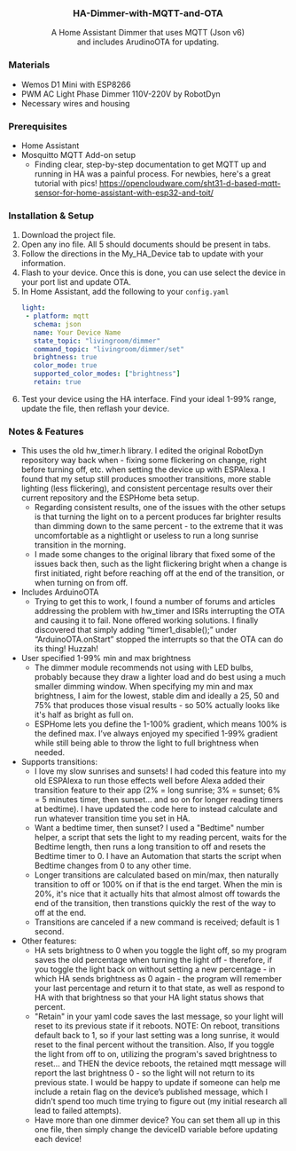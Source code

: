 <div><h3 align="center">HA-Dimmer-with-MQTT-and-OTA</h3>

  <p align="center">
    A Home Assistant Dimmer that uses MQTT (Json v6)<br>and includes ArudinoOTA for updating.
    <br />
  </p>
</div>

### Materials

* Wemos D1 Mini with ESP8266
* PWM AC Light Phase Dimmer 110V-220V by RobotDyn
* Necessary wires and housing

### Prerequisites

* Home Assistant
* Mosquitto MQTT Add-on setup
  - Finding clear, step-by-step documentation to get MQTT up and running in HA was a painful process. For newbies, here's a great tutorial with pics! https://opencloudware.com/sht31-d-based-mqtt-sensor-for-home-assistant-with-esp32-and-toit/

### Installation & Setup

1. Download the project file. 
2. Open any ino file. All 5 should documents should be present in tabs.
3. Follow the directions in the My_HA_Device tab to update with your information.
4. Flash to your device. Once this is done, you can use select the device in your port list and update OTA.
5. In Home Assistant, add the following to your `config.yaml`
   ```yaml
   light:
    - platform: mqtt
      schema: json
      name: Your Device Name
      state_topic: "livingroom/dimmer"
      command_topic: "livingroom/dimmer/set"
      brightness: true
      color_mode: true
      supported_color_modes: ["brightness"]
      retain: true
   ```
6. Test your device using the HA interface. Find your ideal 1-99% range, update the file, then reflash your device.

### Notes & Features

* This uses the old hw_timer.h library. I edited the original RobotDyn repository way back when - fixing some flickering on change, right before turning off, etc. when setting the device up with ESPAlexa. I found that my setup still produces smoother transitions, more stable lighting (less flickering), and consistent percentage results over their current repository and the ESPHome beta setup.
  - Regarding consistent results, one of the issues with the other setups is that turning the light on to a percent produces far brighter results than dimming down to the same percent - to the extreme that it was uncomfortable as a nightlight or useless to run a long sunrise transition in the morning.
  - I made some changes to the original library that fixed some of the issues back then, such as the light flickering bright when a change is first initiated, right before reaching off at the end of the transition, or when turning on from off. 
* Includes ArduinoOTA
  - Trying to get this to work, I found a number of forums and articles addressing the problem with hw_timer and ISRs interrupting the OTA and causing it to fail. None offered working solutions. I finally discovered that simply adding “timer1_disable();” under “ArduinoOTA.onStart” stopped the interrupts so that the OTA can do its thing! Huzzah!
* User specified 1-99% min and max brightness
  - The dimmer module recommends not using with LED bulbs, probably because they draw a lighter load and do best using a much smaller dimming window. When specifying my min and max brightness, I aim for the lowest, stable dim and ideally a 25, 50 and 75% that produces those visual results - so 50% actually looks like it's half as bright as full on.
  - ESPHome lets you define the 1-100% gradient, which means 100% is the defined max. I’ve always enjoyed my specified 1-99% gradient while still being able to throw the light to full brightness when needed. 
* Supports transitions:
  - I love my slow sunrises and sunsets! I had coded this feature into my old ESPAlexa to run those effects well before Alexa added their transition feature to their app (2% = long sunrise; 3% = sunset; 6% = 5 minutes timer, then sunset… and so on for longer reading timers at bedtime). I have updated the code here to instead calculate and run whatever transition time you set in HA.
  - Want a bedtime timer, then sunset? I used a "Bedtime" number helper, a script that sets the light to my reading percent, waits for the Bedtime length, then runs a long transition to off and resets the Bedtime timer to 0. I have an Automation that starts the script when Bedtime changes from 0 to any other time.
  - Longer transitions are calculated based on min/max, then naturally transition to off or 100% on if that is the end target. When the min is 20%, it's nice that it actually hits that almost almost off towards the end of the transition, then transtions quickly the rest of the way to off at the end.
  - Transitions are canceled if a new command is received; default is 1 second.
* Other features:
  - HA sets brightness to 0 when you toggle the light off, so my program saves the old percentage when turning the light off - therefore, if you toggle the light back on without setting a new percentage - in which HA sends brightness as 0 again - the program will remember your last percentage and return it to that state, as well as respond to HA with that brightness so that your HA light status shows that percent.
  - "Retain" in your yaml code saves the last message, so your light will reset to its previous state if it reboots. NOTE: On reboot, transitions default back to 1, so if your last setting was a long sunrise, it would reset to the final percent without the transition. Also, If you toggle the light from off to on, utilizing the program's saved brightness to reset… and THEN the device reboots, the retained mqtt message will report the last brightness 0 - so the light will not return to its previous state. I would be happy to update if someone can help me include a retain flag on the device’s published message, which I didn't spend too much time trying to figure out (my initial research all lead to failed attempts).
  - Have more than one dimmer device? You can set them all up in this one file, then simply change the deviceID variable before updating each device!
